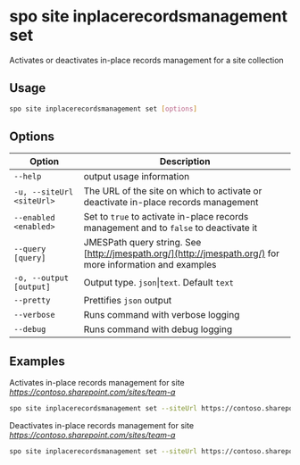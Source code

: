 # spo site inplacerecordsmanagement set

Activates or deactivates in-place records management for a site collection

## Usage

```sh
spo site inplacerecordsmanagement set [options]
```

## Options

Option|Description
------|-----------
`--help`|output usage information
`-u, --siteUrl <siteUrl>`|The URL of the site on which to activate or deactivate in-place records management
`--enabled <enabled>`|Set to `true` to activate in-place records management and to `false` to deactivate it
`--query [query]`|JMESPath query string. See [http://jmespath.org/](http://jmespath.org/) for more information and examples
`-o, --output [output]`|Output type. `json`&#x7c;`text`. Default `text`
`--pretty`|Prettifies `json` output
`--verbose`|Runs command with verbose logging
`--debug`|Runs command with debug logging

## Examples

Activates in-place records management for site _https://contoso.sharepoint.com/sites/team-a_

```sh
spo site inplacerecordsmanagement set --siteUrl https://contoso.sharepoint.com/sites/team-a --enabled true
```

Deactivates in-place records management for site _https://contoso.sharepoint.com/sites/team-a_

```sh
spo site inplacerecordsmanagement set --siteUrl https://contoso.sharepoint.com/sites/team-a --enabled false
```